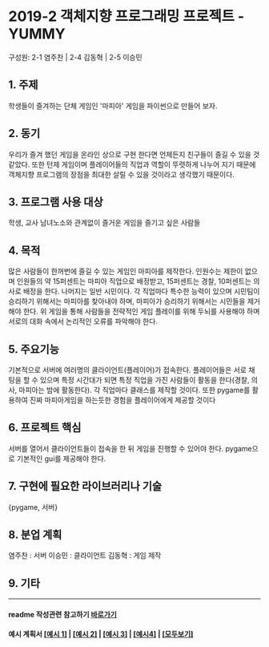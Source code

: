 # 2019-2 객체지향 프로그래밍 프로젝트 - YUMMY
구성원: 2-1 염주찬 | 2-4 김동혁 | 2-5 이승민

## 1. 주제
학생들이 즐겨하는 단체 게임인 '마피아' 게임을 파이썬으로 만들어 보자.

## 2. 동기
우리가 즐겨 했던 게임을 온라인 상으로 구현 한다면 언제든지 친구들이 즐길 수 있을 것 같았다. 또한 턴제 게임이며 플레이어들의 직업과 역할이 뚜렷하게 나누어 지기 때문에 객체지향 프로그램의 장점을 최대한 살릴 수 있을 것이라고 생각했기 때문이다.

## 3. 프로그램 사용 대상
학생, 교사 남녀노소와 관계없이 즐거운 게임을 즐기고 싶은 사람들

## 4. 목적
많은 사람들이 한꺼번에 즐길 수 있는 게임인 마피아를 제작한다. 인원수는 제한이 없으며 인원들의 약 15퍼센트는 마피아 직업으로 배정받고, 15퍼센트는 경찰, 10퍼센트는 의사로 배정을 한다. 나머지는 일반 시민이다. 각 직업마다 특수한 능력이 있으며 시민팀이 승리하기 위해서는 마피아를 찾아내야 하며, 마피아가 승리하기 위해서는 시민들을 제거해야 한다. 위 게임을 통해 사람들을 전략적인 게임 플레이를 위해 두뇌를 사용해야 하며 서로의 대화 속에서 논리적인 오류를 파악해야 한다.

## 5. 주요기능
기본적으로 서버에 여러명의 클라이언트(플레이어)가 접속한다. 플레이어들은 서로 채팅을 할 수 있으며 특정 시간대가 되면 특정 직업을 가진 사람들이 활동을 한다(경찰, 의사, 마피아는 밤에 활동한다). 각 직업마다 클래스를 제작할 것이다. 또한 pygame를 활용하여 진짜 마피아게임을 하는듯한 경험을 플레이어에게 제공할 것이다


## 6. 프로젝트 핵심
서버를 열어서 클라이언트들이 접속을 한 뒤 게임을 진행할 수 있어야 한다. pygame으로 기본적인 gui를 제공해야 한다.

## 7. 구현에 필요한 라이브러리나 기술
{pygame, 서버}

## 8. **분업 계획**
염주찬 : 서버
이승민 : 클라이언트
김동혁 : 게임 제작

## 9. 기타


<hr>

#### readme 작성관련 참고하기 [바로가기](https://heropy.blog/2017/09/30/markdown/)

#### 예시 계획서 [[예시 1]](https://docs.google.com/document/d/1hcuGhTtmiTUxuBtr3O6ffrSMahKNhEj33woE02V-84U/edit?usp=sharing) | [[예시 2]](https://docs.google.com/document/d/1FmxTZvmrroOW4uZ34Xfyyk9ejrQNx6gtsB6k7zOvHYE/edit?usp=sharing) | [[예시 3]](https://github.com/goldmango328/2018-OOP-Python-Light) | [[예시4]](https://github.com/ssy05468/2018-OOP-Python-lightbulb) | [[모두보기]](https://github.com/kadragon/oop_project_ex/network/members)
